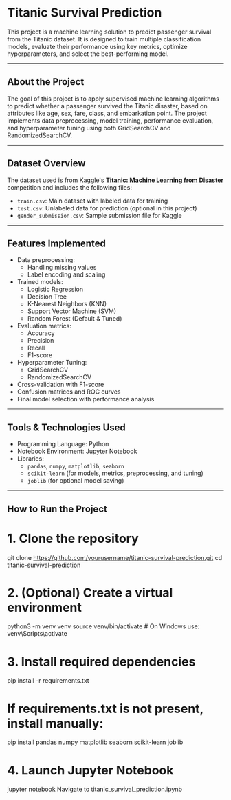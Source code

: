 # Titanic Survival Prediction

This project is a machine learning solution to predict passenger survival from the Titanic dataset. It is designed to train multiple classification models, evaluate their performance using key metrics, optimize hyperparameters, and select the best-performing model.

---

## About the Project

The goal of this project is to apply supervised machine learning algorithms to predict whether a passenger survived the Titanic disaster, based on attributes like age, sex, fare, class, and embarkation point. The project implements data preprocessing, model training, performance evaluation, and hyperparameter tuning using both GridSearchCV and RandomizedSearchCV.

---

## Dataset Overview

The dataset used is from Kaggle's **[Titanic: Machine Learning from Disaster](https://www.kaggle.com/competitions/titanic)** competition and includes the following files:

- `train.csv`: Main dataset with labeled data for training
- `test.csv`: Unlabeled data for prediction (optional in this project)
- `gender_submission.csv`: Sample submission file for Kaggle

---

## Features Implemented

- Data preprocessing:
  - Handling missing values
  - Label encoding and scaling
- Trained models:
  - Logistic Regression
  - Decision Tree
  - K-Nearest Neighbors (KNN)
  - Support Vector Machine (SVM)
  - Random Forest (Default & Tuned)
- Evaluation metrics:
  - Accuracy
  - Precision
  - Recall
  - F1-score
- Hyperparameter Tuning:
  - GridSearchCV
  - RandomizedSearchCV
- Cross-validation with F1-score
- Confusion matrices and ROC curves
- Final model selection with performance analysis

---

## Tools & Technologies Used

- Programming Language: Python
- Notebook Environment: Jupyter Notebook
- Libraries:
  - `pandas`, `numpy`, `matplotlib`, `seaborn`
  - `scikit-learn` (for models, metrics, preprocessing, and tuning)
  - `joblib` (for optional model saving)

---

## How to Run the Project

# 1. Clone the repository
git clone https://github.com/yourusername/titanic-survival-prediction.git
cd titanic-survival-prediction

# 2. (Optional) Create a virtual environment
python3 -m venv venv
source venv/bin/activate   # On Windows use: venv\Scripts\activate

# 3. Install required dependencies
pip install -r requirements.txt

# If requirements.txt is not present, install manually:
pip install pandas numpy matplotlib seaborn scikit-learn joblib

# 4. Launch Jupyter Notebook
jupyter notebook
Navigate to titanic_survival_prediction.ipynb
